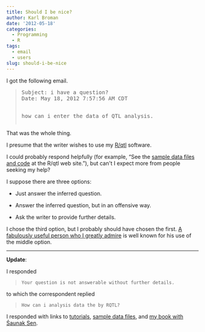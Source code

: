 ```yaml
---
title: Should I be nice?
author: Karl Broman
date: '2012-05-18'
categories:
  - Programming
  - R
tags:
  - email
  - users
slug: should-i-be-nice
---
```


I got the following email.

<blockquote>
<pre>Subject: i have a question?
Date: May 18, 2012 7:57:56 AM CDT

how can i enter the data of QTL analysis.</pre>
</blockquote>

That was the whole thing.

I presume that the writer wishes to use my [R/qtl](http://www.rqtl.org) software.

I could probably respond helpfully (for example, &ldquo;See the [sample data files and code](http://www.rqtl.org/sampledata) at the R/qtl web site.&rdquo;), but can't I expect more from people seeking my help?

I suppose there are three options:

  * Just answer the inferred question.

  * Answer the inferred question, but in an offensive way.

  * Ask the writer to provide further details.

I chose the third option, but I probably should have chosen the first.  [A fabulously useful person who I greatly admire](http://www.stats.ox.ac.uk/~ripley/) is well known for his use of the middle option.

* * *

**Update**:

I responded

<blockquote>
<code>Your question is not answerable without further details.</code>
</blockquote>

to which the correspondent replied

<blockquote>
<code>How can i analysis data the by RQTL?</code>
</blockquote>

I responded with links to [tutorials](http://www.rqtl.org/tutorials), [sample data files](http://www.rqtl.org/sampledata), and [my book with Śaunak Sen](http://www.rqtl.org/book).
